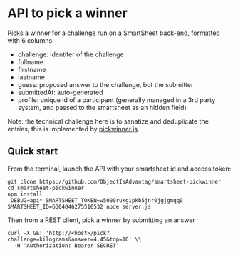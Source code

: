 # API to pick a winner

Picks a winner for a challenge run on a SmartSheet back-end, formatted with 6 columns:
- challenge: identifer of the challenge
- fullname
- firstname
- lastname
- guess: proposed answer to the challenge, but the submitter
- submittedAt: auto-generated
- profile: unique id of a participant (generally managed in a 3rd party system, and passed to the smartsheet as an hidden field)

Note: the technical challenge here is to sanatize and deduplicate the entries; this is implemented by [pickwinner.js](./pickwinner.js).

## Quick start

From the terminal, launch the API with your smartsheet id and access token:

```shell
git clone https://github.com/ObjectIsAdvantag/smartsheet-pickwinner
cd smartsheet-pickwinner
npm install
 DEBUG=api* SMARTSHEET_TOKEN=w5090rukgipkb5jnr0jgjgmqq0 SMARTSHEET_ID=6304046275510532 node server.js
```

Then from a REST client, pick a winner by submitting an answer

```shell
curl -X GET 'http://<host>/pick?challenge=kilograms&answer=4.45&top=10' \\
  -H 'Authorization: Bearer SECRET' 
```
